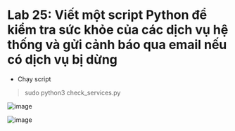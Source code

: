 # Lab 25: Viết một script Python để kiểm tra sức khỏe của các dịch vụ hệ thống và gửi cảnh báo qua email nếu có dịch vụ bị dừng

* Chạy script
>sudo python3 check_services.py

![image](https://github.com/user-attachments/assets/2200b539-af0a-46fa-9f9e-627bbd1057f8)

![image](https://github.com/user-attachments/assets/f3a20860-ba0a-4272-a6c4-09862601db11)

